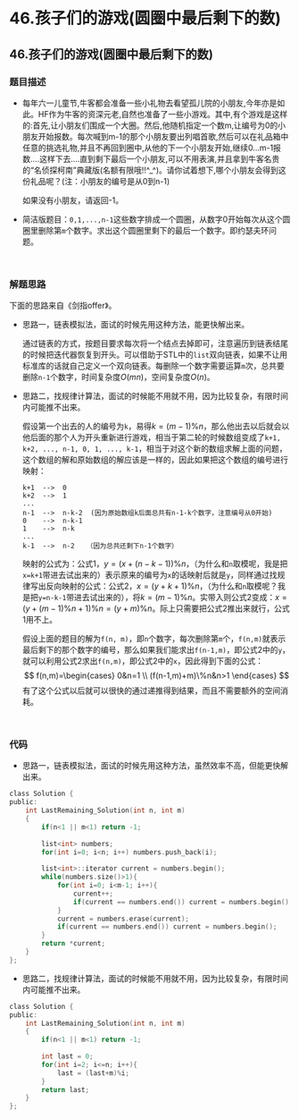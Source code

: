 # 46.孩子们的游戏(圆圈中最后剩下的数)


## 46.孩子们的游戏(圆圈中最后剩下的数)

### 题目描述  

- 每年六一儿童节,牛客都会准备一些小礼物去看望孤儿院的小朋友,今年亦是如此。HF作为牛客的资深元老,自然也准备了一些小游戏。其中,有个游戏是这样的:首先,让小朋友们围成一个大圈。然后,他随机指定一个数m,让编号为0的小朋友开始报数。每次喊到m-1的那个小朋友要出列唱首歌,然后可以在礼品箱中任意的挑选礼物,并且不再回到圈中,从他的下一个小朋友开始,继续0...m-1报数....这样下去....直到剩下最后一个小朋友,可以不用表演,并且拿到牛客名贵的“名侦探柯南”典藏版(名额有限哦!!^_^)。请你试着想下,哪个小朋友会得到这份礼品呢？(注：小朋友的编号是从0到n-1)

  如果没有小朋友，请返回-1。

- 简洁版题目：`0,1,...,n-1`这些数字排成一个圆圈，从数字0开始每次从这个圆圈里删除第`m`个数字。求出这个圆圈里剩下的最后一个数字。即约瑟夫环问题。   

&nbsp;

### 解题思路  

下面的思路来自《剑指offer》。

- 思路一，链表模拟法，面试的时候先用这种方法，能更快解出来。

  通过链表的方式，按题目要求每次将一个结点去掉即可，注意遍历到链表结尾的时候把迭代器恢复到开头。可以借助于STL中的`list`双向链表，如果不让用标准库的话就自己定义一个双向链表。每删除一个数字需要运算`m`次，总共要删除`n-1`个数字，时间复杂度$O(mn)$，空间复杂度$O(n)$。

- 思路二，找规律计算法，面试的时候能不用就不用，因为比较复杂，有限时间内可能推不出来。

  假设第一个出去的人的编号为`k`，易得$k=(m-1)\%n$，那么他出去以后就会以他后面的那个人为开头重新进行游戏，相当于第二轮的时候数组变成了`k+1, k+2, ..., n-1, 0, 1, ..., k-1`，相当于对这个新的数组求解上面的问题，这个数组的解和原始数组的解应该是一样的，因此如果把这个数组的编号进行映射：   

  ```
  k+1  -->  0
  k+2  -->  1
  ...
  n-1  -->  n-k-2  (因为原始数组k后面总共有n-1-k个数字，注意编号从0开始)
  0    -->  n-k-1
  1    -->  n-k
  ...
  k-1  -->  n-2   （因为总共还剩下n-1个数字）
  ```

  映射的公式为：公式1，$y = (x+(n-k-1))\%n$，（为什么和`n`取模呢，我是把`x=k+1`带进去试出来的）表示原来的编号为`x`的话映射后就是`y`，同样通过找规律写出反向映射的公式：公式2，$x = (y+k+1)\%n$，（为什么和`n`取模呢？我是把`y=n-k-1`带进去试出来的），将$k=(m-1)\%n$。实带入则公式2变成：$x = (y+(m-1)\%n+1)\%n=(y+m)\%n$。际上只需要把公式2推出来就行，公式1用不上。

  假设上面的题目的解为`f(n, m)`，即`n`个数字，每次删除第`m`个，`f(n,m)`就表示最后剩下的那个数字的编号，那么如果我们能求出`f(n-1,m)`，即公式2中的`y`，就可以利用公式2求出`f(n,m)`，即公式2中的`x`，因此得到下面的公式：   
  $$
  f(n,m)=\begin{cases}
  0&n=1 \\
  (f(n-1,m)+m)\%n&n>1
  \end{cases}
  $$
  有了这个公式以后就可以很快的通过递推得到结果，而且不需要额外的空间消耗。   


&nbsp;

### 代码 

- 思路一，链表模拟法，面试的时候先用这种方法，虽然效率不高，但能更快解出来。

```c
class Solution {
public:
    int LastRemaining_Solution(int n, int m)
    {
        if(n<1 || m<1) return -1;
        
        list<int> numbers;
        for(int i=0; i<n; i++) numbers.push_back(i);
        
        list<int>::iterator current = numbers.begin();
        while(numbers.size()>1){
            for(int i=0; i<m-1; i++){
                current++;
                if(current == numbers.end()) current = numbers.begin();
            }
            current = numbers.erase(current);
            if(current == numbers.end()) current = numbers.begin();
        }
        return *current;
    }
};
```

- 思路二，找规律计算法，面试的时候能不用就不用，因为比较复杂，有限时间内可能推不出来。

```c
class Solution {
public:
    int LastRemaining_Solution(int n, int m)
    {
        if(n<1 || m<1) return -1;
        
        int last = 0;
        for(int i=2; i<=n; i++){
            last = (last+m)%i;
        }
        return last;
    }
};
```




